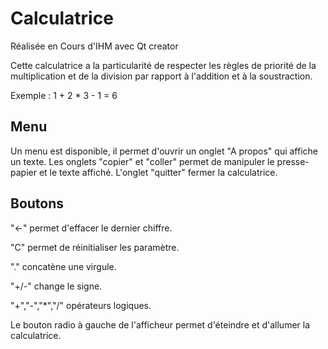 # Calculatrice

Réalisée en Cours d'IHM avec Qt creator

Cette calculatrice a la particularité de respecter les règles de priorité de la multiplication et de la division 
par rapport à l'addition et à la soustraction.

Exemple : 1 + 2 * 3 - 1 = 6

## Menu

Un menu est disponible, il permet d'ouvrir un onglet "A propos" qui affiche un texte.
Les onglets "copier" et "coller" permet de manipuler le presse-papier et le texte affiché.
L'onglet "quitter" fermer la calculatrice.

## Boutons

  "<-" permet d'effacer le dernier chiffre.
  
  "C" permet de réinitialiser les paramètre.
  
  "." concatène une virgule.
  
  "+/-" change le signe.
  
  "+","-","*","/" opérateurs logiques.
  
  Le bouton radio à gauche de l'afficheur permet d'éteindre et d'allumer la calculatrice.
  
